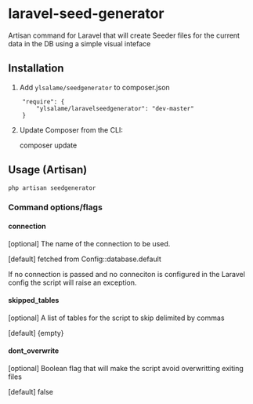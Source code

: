# laravel-seed-generator
Artisan command for Laravel that will create Seeder files for the current data in the DB using a simple visual inteface

## Installation

1) Add `ylsalame/seedgenerator` to composer.json

```
    "require": {
		"ylsalame/laravelseedgenerator": "dev-master"
    }
```

2) Update Composer from the CLI:

	composer update

## Usage (Artisan)

```
php artisan seedgenerator
```

### Command options/flags

#### connection
[optional] The name of the connection to be used. 

[default] fetched from Config::database.default

If no connection is passed and no conneciton is configured in the Laravel config the script will raise an exception.

#### skipped_tables
[optional] A list of tables for the script to skip delimited by commas

[default] {empty}

#### dont_overwrite
[optional] Boolean flag that will make the script avoid overwritting exiting files

[default] false

